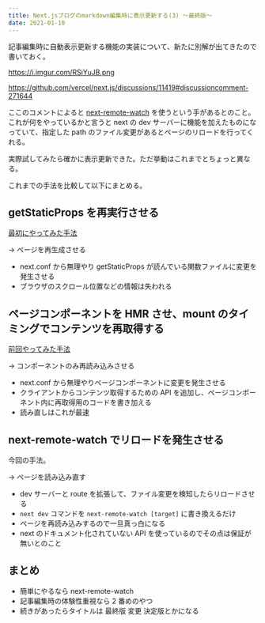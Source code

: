 ```yaml
---
title: Next.jsブログのmarkdown編集時に表示更新する(3) 〜最終版〜
date: 2021-01-10
---
```


記事編集時に自動表示更新する機能の実装について、新たに別解が出てきたので書いておく。

https://i.imgur.com/RSiYuJB.png

https://github.com/vercel/next.js/discussions/11419#discussioncomment-271644

ここのコメントによると [next-remote-watch](https://github.com/hashicorp/next-remote-watch) を使うという手があるとのこと。これが何をやっているかと言うと next の dev サーバーに機能を加えたものになっていて、指定した path のファイル変更があるとページのリロードを行ってくれる。

実際試してみたら確かに表示更新できた。ただ挙動はこれまでとちょっと異なる。

これまでの手法を比較して以下にまとめる。

## getStaticProps を再実行させる

[最初にやってみた手法](/posts/2020-12-31-hmr-on-markdown)

→ ページを再生成させる

- next.conf から無理やり getStaticProps が読んでいる関数ファイルに変更を発生させる
- ブラウザのスクロール位置などの情報は失われる

## ページコンポーネントを HMR させ、mount のタイミングでコンテンツを再取得する

[前回やってみた手法](/posts/2021-01-09-hmr-on-markdown-2)

→ コンポーネントのみ再読み込みさせる

- next.conf から無理やりページコンポーネントに変更を発生させる
- クライアントからコンテンツ取得するための API を追加し、ページコンポーネント内に再取得用のコードを書き加える
- 読み直しはこれが最速

## next-remote-watch でリロードを発生させる

今回の手法。

→ ページを読み込み直す

- dev サーバーと route を拡張して、ファイル変更を検知したらリロードさせる
- `next dev` コマンドを `next-remote-watch [target]` に書き換えるだけ
- ページを再読み込みするので一旦真っ白になる
- next のドキュメント化されていない API を使っているのでその点は保証が無いとのこと

## まとめ

- 簡単にやるなら next-remote-watch
- 記事編集時の体験性重視なら 2 番めのやつ
- 続きがあったらタイトルは 最終版 変更 決定版とかになる
